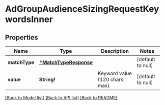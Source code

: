 # AdGroupAudienceSizingRequestKeywordsInner

## Properties
Name | Type | Description | Notes
------------ | ------------- | ------------- | -------------
**matchType** | [***MatchTypeResponse**](MatchTypeResponse.md) |  | [default to null]
**value** | **String!** | Keyword value (120 chars max). | [default to null]

[[Back to Model list]](../README.md#documentation-for-models) [[Back to API list]](../README.md#documentation-for-api-endpoints) [[Back to README]](../README.md)


